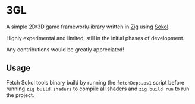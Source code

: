 # 3GL
A simple 2D/3D game framework/library written in [Zig](https://github.com/floooh/sokol) using [Sokol](https://github.com/floooh/sokol).

Highly experimental and limited, still in the initial phases of development.

Any contributions would be greatly appreciated!

## Usage
Fetch Sokol tools binary build by running the `fetchDeps.ps1` script before running `zig build shaders` to compile all shaders and `zig build run` to run the project.
